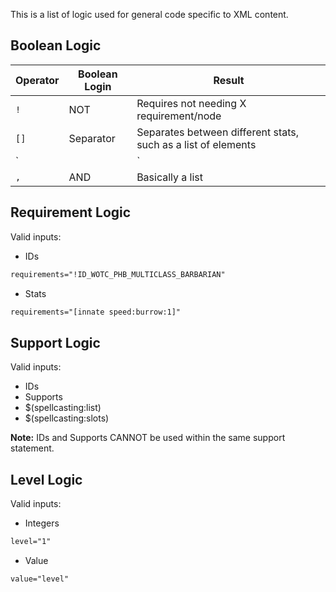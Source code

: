 This is a list of logic used for general code specific to XML content.

## Boolean Logic

|Operator|Boolean Login|Result|
|--------|-------------|------|
| `!` | NOT | Requires not needing X requirement/node |
| `[]` | Separator | Separates between different stats, such as a list of elements |
| `||` | OR | Separates for one or the other |
| `,` | AND | Basically a list|

## Requirement Logic

Valid inputs:
- IDs
```xml
requirements="!ID_WOTC_PHB_MULTICLASS_BARBARIAN"
```
- Stats
```xml
requirements="[innate speed:burrow:1]"
```

## Support Logic

Valid inputs:
- IDs
- Supports
- $(spellcasting:list)
- $(spellcasting:slots)

**Note:** IDs and Supports CANNOT be used within the same support statement.

## Level Logic

Valid inputs:
- Integers
```xml
level="1"
```
- Value
```xml
value="level"
```
